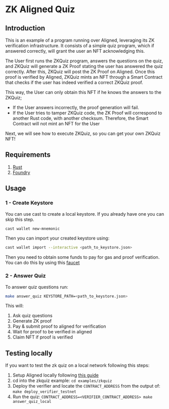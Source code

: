 # ZK Aligned Quiz

## Introduction

This is an example of a program running over Aligned, leveraging its ZK verification infrastructure. It consists of a simple quiz program, which if answered correctly, will grant the user an NFT acknowledging this.

The User first runs the ZKQuiz program, answers the questions on the quiz, and ZKQuiz will generate a ZK Proof stating the user has answered the quiz correctly. After this, ZKQuiz will post the ZK Proof on Aligned. Once this proof is verified by Aligned, ZKQuiz mints an NFT through a Smart Contract that checks if the user has indeed verified a correct ZKQuiz proof.

This way, the User can only obtain this NFT if he knows the answers to the ZKQuiz;
- If the User answers incorrectly, the proof generation will fail.
- If the User tries to tamper ZKQuiz code, the ZK Proof will correspond to another Rust code, with another checksum. Therefore, the Smart Contract will not mint an NFT for the User

Next, we will see how to execute ZKQuiz, so you can get your own ZKQuiz NFT!

## Requirements

1. [Rust](https://www.rust-lang.org/tools/install)
2. [Foundry](https://getfoundry.sh)

## Usage

### 1 - Create Keystore

You can use cast to create a local keystore.
If you already have one you can skip this step.

```bash
cast wallet new-mnemonic
```

Then you can import your created keystore using:

```bash
cast wallet import --interactive <path_to_keystore.json>
```

Then you need to obtain some funds to pay for gas and proof verification.
You can do this by using this [faucet](https://cloud.google.com/application/web3/faucet/ethereum/holesky)

### 2 - Answer Quiz

To answer quiz questions run:

```bash
make answer_quiz KEYSTORE_PATH=<path_to_keystore.json>
```

This will:

1. Ask quiz questions
2. Generate ZK proof
3. Pay & submit proof to aligned for verification
4. Wait for proof to be verified in aligned
5. Claim NFT if proof is verified

## Testing locally

If you want to test the zk quiz on a local network following this steps:

1. Setup Aligned locally following [this guide](../../docs/3_guides/6_setup_aligned.md)
2. cd into the zkquiz example: `cd examples/zkquiz`
3. Deploy the verifier and locate the `CONTRACT_ADDRESS` from the output of: `make deploy_verifier_testnet`
4. Run the quiz: `CONTRACT_ADDRESS=<VERIFIER_CONTRACT_ADDRESS> make answer_quiz_local`